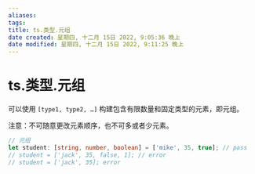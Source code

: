 ```yaml
---
aliases: 
tags: 
title: ts.类型.元组
date created: 星期四, 十二月 15日 2022, 9:05:36 晚上
date modified: 星期四, 十二月 15日 2022, 9:11:25 晚上
---
```


# ts.类型.元组

可以使用 `[type1, type2, …]` 构建包含有限数量和固定类型的元素，即元组。

注意：不可随意更改元素顺序，也不可多或者少元素。

```typescript
// 元组  
let student: [string, number, boolean] = ['mike', 35, true]; // pass  
// student = ['jack', 35, false, 1]; // error  
// student = ['jack', 35]; error
```
